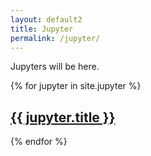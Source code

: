 ```yaml
---
layout: default2
title: Jupyter
permalink: /jupyter/
---
```



Jupyters will be here.  
  
{% for jupyter in site.jupyter  %}
  <h2>
    <a href="{{ jupyter.url }}"> 
   {{ jupyter.title }} 
 </a>  
</h2>


{% endfor %}
